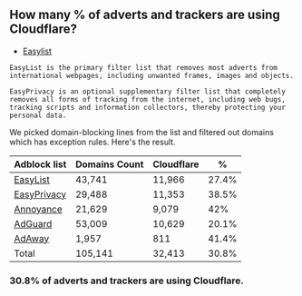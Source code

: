 ## How many % of adverts and trackers are using Cloudflare?


- [Easylist](https://web.archive.org/web/20210516110248/https://easylist.to/)
```
EasyList is the primary filter list that removes most adverts from international webpages, including unwanted frames, images and objects.

EasyPrivacy is an optional supplementary filter list that completely removes all forms of tracking from the internet, including web bugs, tracking scripts and information collectors, thereby protecting your personal data.
```


We picked domain-blocking lines from the list and filtered out domains which has exception rules.
Here's the result.


| Adblock list | Domains Count | Cloudflare | % |
| --- | --- | --- | --- |
| [EasyList](https://easylist.to/easylist/easylist.txt) | 43,741 | 11,966 | 27.4% |
| [EasyPrivacy](https://easylist.to/easylist/easyprivacy.txt) | 29,488 | 11,353 | 38.5% |
| [Annoyance](https://secure.fanboy.co.nz/fanboy-annoyance.txt) | 21,629 | 9,079 | 42% |
| [AdGuard](https://adguardteam.github.io/AdGuardSDNSFilter/Filters/filter.txt) | 53,009 | 10,629 | 20.1% |
| [AdAway](https://raw.githubusercontent.com/AdAway/adaway.github.io/master/hosts.txt) | 1,957 | 811 | 41.4% |
| Total | 105,141 | 32,413 | 30.8% |


### 30.8% of adverts and trackers are using Cloudflare.